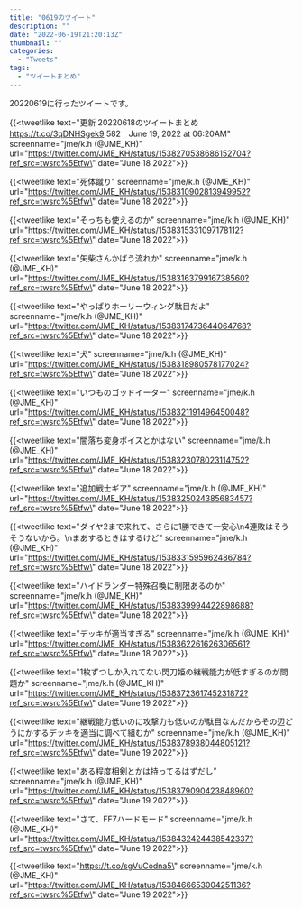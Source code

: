 ```yaml
---
title: "0619のツイート"
description: ""
date: "2022-06-19T21:20:13Z"
thumbnail: ""
categories:
  - "Tweets"
tags:
  - "ツイートまとめ"
---
```

20220619に行ったツイートです。
<!--more-->
{{<tweetlike text=\"更新 20220618のツイートまとめ https://t.co/3qDNHSgek9 582　June 19, 2022 at 06:20AM\" screenname=\"jme/k.h (@JME_KH)\" url=\"https://twitter.com/JME_KH/status/1538270538686152704?ref_src=twsrc%5Etfw\" date=\"June 18 2022\">}}

{{<tweetlike text=\"死体蹴り\" screenname=\"jme/k.h (@JME_KH)\" url=\"https://twitter.com/JME_KH/status/1538310902813949952?ref_src=twsrc%5Etfw\" date=\"June 18 2022\">}}

{{<tweetlike text=\"そっちも使えるのか\" screenname=\"jme/k.h (@JME_KH)\" url=\"https://twitter.com/JME_KH/status/1538315331097178112?ref_src=twsrc%5Etfw\" date=\"June 18 2022\">}}

{{<tweetlike text=\"矢柴さんかばう流れか\" screenname=\"jme/k.h (@JME_KH)\" url=\"https://twitter.com/JME_KH/status/1538316379916738560?ref_src=twsrc%5Etfw\" date=\"June 18 2022\">}}

{{<tweetlike text=\"やっぱりホーリーウィング駄目だよ\" screenname=\"jme/k.h (@JME_KH)\" url=\"https://twitter.com/JME_KH/status/1538317473644064768?ref_src=twsrc%5Etfw\" date=\"June 18 2022\">}}

{{<tweetlike text=\"犬\" screenname=\"jme/k.h (@JME_KH)\" url=\"https://twitter.com/JME_KH/status/1538318980578177024?ref_src=twsrc%5Etfw\" date=\"June 18 2022\">}}

{{<tweetlike text=\"いつものゴッドイーター\" screenname=\"jme/k.h (@JME_KH)\" url=\"https://twitter.com/JME_KH/status/1538321191496450048?ref_src=twsrc%5Etfw\" date=\"June 18 2022\">}}

{{<tweetlike text=\"闇落ち変身ボイスとかはない\" screenname=\"jme/k.h (@JME_KH)\" url=\"https://twitter.com/JME_KH/status/1538323078023114752?ref_src=twsrc%5Etfw\" date=\"June 18 2022\">}}

{{<tweetlike text=\"追加戦士ギア\" screenname=\"jme/k.h (@JME_KH)\" url=\"https://twitter.com/JME_KH/status/1538325024385683457?ref_src=twsrc%5Etfw\" date=\"June 18 2022\">}}

{{<tweetlike text=\"ダイヤ2まで来れて、さらに1勝できて一安心\n4連敗はそうそうないから。\nまあするときはするけど\" screenname=\"jme/k.h (@JME_KH)\" url=\"https://twitter.com/JME_KH/status/1538331595962486784?ref_src=twsrc%5Etfw\" date=\"June 18 2022\">}}

{{<tweetlike text=\"ハイドランダー特殊召喚に制限あるのか\" screenname=\"jme/k.h (@JME_KH)\" url=\"https://twitter.com/JME_KH/status/1538339994422898688?ref_src=twsrc%5Etfw\" date=\"June 18 2022\">}}

{{<tweetlike text=\"デッキが適当すぎる\" screenname=\"jme/k.h (@JME_KH)\" url=\"https://twitter.com/JME_KH/status/1538362261626306561?ref_src=twsrc%5Etfw\" date=\"June 18 2022\">}}

{{<tweetlike text=\"1枚ずつしか入れてない閃刀姫の継戦能力が低すぎるのが問題か\" screenname=\"jme/k.h (@JME_KH)\" url=\"https://twitter.com/JME_KH/status/1538372361745231872?ref_src=twsrc%5Etfw\" date=\"June 19 2022\">}}

{{<tweetlike text=\"継戦能力低いのに攻撃力も低いのが駄目なんだからその辺どうにかするデッキを適当に調べて組むか\" screenname=\"jme/k.h (@JME_KH)\" url=\"https://twitter.com/JME_KH/status/1538378938044805121?ref_src=twsrc%5Etfw\" date=\"June 19 2022\">}}

{{<tweetlike text=\"ある程度相剣とかは持ってるはずだし\" screenname=\"jme/k.h (@JME_KH)\" url=\"https://twitter.com/JME_KH/status/1538379090423848960?ref_src=twsrc%5Etfw\" date=\"June 19 2022\">}}

{{<tweetlike text=\"さて、FF7ハードモード\" screenname=\"jme/k.h (@JME_KH)\" url=\"https://twitter.com/JME_KH/status/1538432424438542337?ref_src=twsrc%5Etfw\" date=\"June 19 2022\">}}

{{<tweetlike text=\"https://t.co/sgVuCodna5\" screenname=\"jme/k.h (@JME_KH)\" url=\"https://twitter.com/JME_KH/status/1538466653004251136?ref_src=twsrc%5Etfw\" date=\"June 19 2022\">}}

